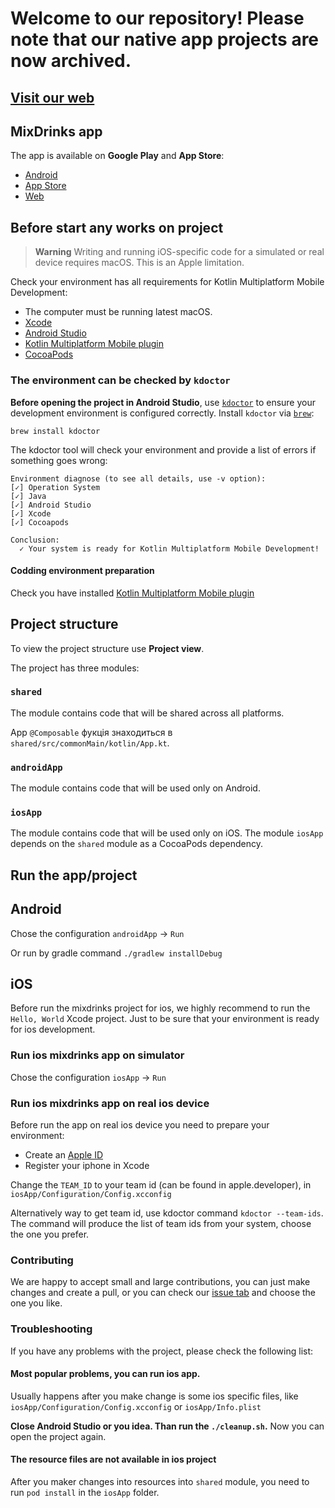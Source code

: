# Welcome to our repository! Please note that our native app projects are now archived.

## [Visit our web](https://mixdrinks.org/)

## MixDrinks app

The app is available on **Google Play** and **App Store**:

- [Android](https://play.google.com/store/apps/details?id=org.mixdrinks.app)
- [App Store](https://apps.apple.com/app/id6447103081)
- [Web](https://mixdrinks.org/)

## Before start any works on project

> **Warning**
> Writing and running iOS-specific code for a simulated or real device requires macOS. This is an
> Apple limitation.


Check your environment has all requirements for Kotlin Multiplatform Mobile Development:

- The computer must be running latest macOS.
- [Xcode](https://developer.apple.com/xcode/)
- [Android Studio](https://developer.android.com/studio)
- [Kotlin Multiplatform Mobile plugin](https://plugins.jetbrains.com/plugin/14936-kotlin-multiplatform-mobile)
- [CocoaPods](https://kotlinlang.org/docs/native-cocoapods.html)

### The environment can be checked by `kdoctor`

**Before opening the project in Android Studio**, use [`kdoctor`](https://github.com/Kotlin/kdoctor)
to ensure your development environment is configured correctly. Install `kdoctor`
via [`brew`](https://brew.sh/):

```
brew install kdoctor
```

The kdoctor tool will check your environment and provide a list of errors if something goes wrong:

```
Environment diagnose (to see all details, use -v option):
[✓] Operation System
[✓] Java
[✓] Android Studio
[✓] Xcode
[✓] Cocoapods

Conclusion:
  ✓ Your system is ready for Kotlin Multiplatform Mobile Development!
```

#### Codding environment preparation

Check you have
installed [Kotlin Multiplatform Mobile plugin](https://plugins.jetbrains.com/plugin/14936-kotlin-multiplatform-mobile)

## Project structure

To view the project structure use **Project view**.

The project has three modules:

### `shared`

The module contains code that will be shared across all platforms.

App `@Composable` фукція знаходиться в `shared/src/commonMain/kotlin/App.kt`.

### `androidApp`

The module contains code that will be used only on Android.

### `iosApp`

The module contains code that will be used only on iOS.
The module `iosApp` depends on the `shared` module as a CocoaPods dependency.

## Run the app/project

## Android

Chose the configuration `androidApp` -> `Run`

Or run by gradle command
`./gradlew installDebug`

## iOS

Before run the mixdrinks project for ios, we highly recommend to run the `Hello, World` Xcode
project. Just to be sure that your environment is ready for ios development.

### Run ios mixdrinks app on simulator

Chose the configuration `iosApp` -> `Run`

### Run ios mixdrinks app on real ios device

Before run the app on real ios device you need to prepare your environment:

- Create an [Apple ID](https://support.apple.com/en-us/HT204316)
- Register your iphone in Xcode

Change the `TEAM_ID` to your team id (can be found in apple.developer),
in `iosApp/Configuration/Config.xcconfig`

Alternatively way to get team id, use kdoctor command `kdoctor --team-ids`. The command will produce
the list of team ids from your system, choose the one you prefer.

### Contributing

We are happy to accept small and large contributions, you can just make changes and create a pull,
or you can check our [issue tab](https://github.com/MixDrinks/Mobile/issues) and choose the one you
like.

### Troubleshooting

If you have any problems with the project, please check the following list:

#### Most popular problems, you can run ios app.

Usually happens after you make change is some ios specific files,
like `iosApp/Configuration/Config.xcconfig` or `iosApp/Info.plist`

**Close Android Studio or you idea. Than run the `./cleanup.sh`.** Now you can open the project
again.

#### The resource files are not available in ios project

After you maker changes into resources into `shared` module, you need to run `pod install` in
the `iosApp` folder.
